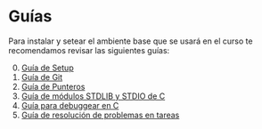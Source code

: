 # Guías

Para instalar y setear el ambiente base que se usará en el curso te recomendamos revisar las siguientes guías:

0) [Guía de Setup](0.%20Setup.md)
1) [Guía de Git](1.%20Gu%C3%ADa%20de%20GIT.pdf)
2) [Guía de Punteros](2.%20Guía%20de%20Punteros.pdf)
3) [Guía de módulos STDLIB y STDIO de C](3.%20Guía%20de%20módulos%20STDLIB%20y%20STDIO%20de%20C.pdf)
4) [Guía para debuggear en C](4.%20Gu%C3%ADa%20para%20debuggear%20en%20C.md)
5) [Guía de resolución de problemas en tareas](5.%20AYUDAA%20(Guía%20de%20resolución%20de%20problemas%20en%20tareas).md)